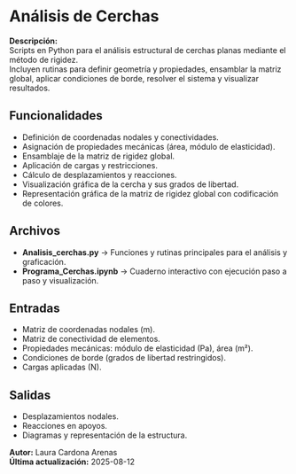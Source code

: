 # Análisis de Cerchas

**Descripción:**  
Scripts en Python para el análisis estructural de cerchas planas mediante el método de rigidez.  
Incluyen rutinas para definir geometría y propiedades, ensamblar la matriz global, aplicar condiciones de borde, resolver el sistema y visualizar resultados.

## Funcionalidades
- Definición de coordenadas nodales y conectividades.
- Asignación de propiedades mecánicas (área, módulo de elasticidad).
- Ensamblaje de la matriz de rigidez global.
- Aplicación de cargas y restricciones.
- Cálculo de desplazamientos y reacciones.
- Visualización gráfica de la cercha y sus grados de libertad.
- Representación gráfica de la matriz de rigidez global con codificación de colores.

## Archivos
- **Analisis_cerchas.py** → Funciones y rutinas principales para el análisis y graficación.
- **Programa_Cerchas.ipynb** → Cuaderno interactivo con ejecución paso a paso y visualización.

## Entradas
- Matriz de coordenadas nodales (m).
- Matriz de conectividad de elementos.
- Propiedades mecánicas: módulo de elasticidad (Pa), área (m²).
- Condiciones de borde (grados de libertad restringidos).
- Cargas aplicadas (N).

## Salidas
- Desplazamientos nodales.
- Reacciones en apoyos.
- Diagramas y representación de la estructura.

**Autor:** Laura Cardona Arenas  
**Última actualización:** 2025-08-12
